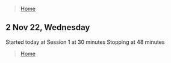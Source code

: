 >[Home](../README.md)

## 2 Nov 22, Wednesday 

Started today at Session 1 at 30 minutes
Stopping at 48 minutes

>[Home](../README.md)